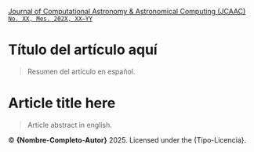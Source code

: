 [Journal of Computational Astronomy & Astronomical Computing (JCAAC)](https://jcaac.org) [`No. XX, Mes. 202X, XX–YY`](https://federacionastronomica.es/index.php/the-journal/archive/contents/<articulo>)

# Título del artículo aquí 
> Resumen del artículo en español.

# Article title here 
> Article abstract in english.

:copyright: **{Nombre-Completo-Autor}** 2025. Licensed under the {Tipo-Licencia}.
